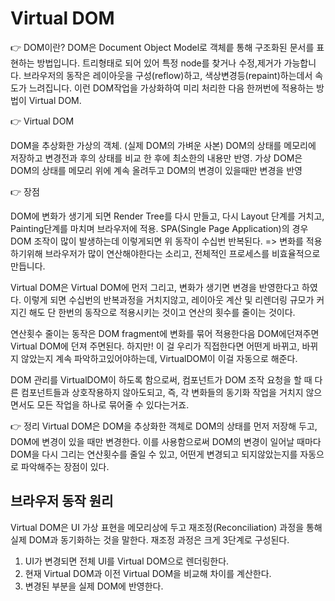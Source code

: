 # Virtual DOM

👉 DOM이란?
DOM은 Document Object Model로 객체릍 통해 구조화된 문서를 표현하는 방법입니다.
트리형태로 되어 있어 특정 node를 찾거나 수정,제거가 가능합니다.
브라우저의 동작은 레이아웃을 구성(reflow)하고, 색상변경등(repaint)하는데서 속도가 느려집니다.
이런 DOM작업을 가상화하여 미리 처리한 다음 한꺼번에 적용하는 방법이 Virtual DOM.

👉 Virtual DOM

DOM을 추상화한 가상의 객체. (실제 DOM의 가벼운 사본)
DOM의 상태를 메모리에 저장하고 변경전과 후의 상태를 비교 한 후에 최소한의 내용만 반영.
가상 DOM은 DOM의 상태를 메모리 위에 계속 올려두고 DOM의 변경이 있을때만 변경을 반영

👉 장점

DOM에 변화가 생기게 되면
Render Tree를 다시 만들고, 다시 Layout 단계를 거치고, Painting단계를 마치며 브라우저에 적용.
SPA(Single Page Application)의 경우 DOM 조작이 많이 발생하는데 이렇게되면 위 동작이 수십번 반복된다.
=> 변화를 적용하기위해 브라우저가 많이 연산해야한다는 소리고, 전체적인 프로세스를 비효율적으로 만듭니다.

Virtual DOM은 Virtual DOM에 먼저 그리고, 변화가 생기면 변경을 반영한다고 하였다.
이렇게 되면 수십번의 반복과정을 거치지않고, 레이아웃 계산 및 리렌더링 규모가 커지긴 해도 단 한번의 동작으로 적용시키는 것이고 연산의 횟수를 줄이는 것이다.

연산횟수 줄이는 동작은 DOM fragment에 변화를 묶어 적용한다음 DOM에던져주면 Virtual DOM에 던져 주면된다.
하지만!
이 걸 우리가 직접한다면 어떤게 바뀌고, 바뀌지 않았는지 계속 파악하고있어야하는데, VirtualDOM이 이걸 자동으로 해준다.

DOM 관리를 VirtualDOM이 하도록 함으로써, 컴포넌트가 DOM 조작 요청을 할 때 다른 컴포넌트들과 상호작용하지 않아도되고, 즉, 각 변화들의 동기화 작업을 거치지 않으면서도 모든 작업을 하나로 묶어줄 수 있다는거죠.

👉 정리
Virtual DOM은 DOM을 추상화한 객체로 DOM의 상태를 먼저 저장해 두고, DOM에 변경이 있을 때만 변경한다.
이를 사용함으로써 DOM의 변경이 일어날 때마다 DOM을 다시 그리는 연산횟수를 줄일 수 있고,
어떤게 변경되고 되지않았는지를 자동으로 파악해주는 장점이 있다.

## 브라우저 동작 원리

Virtual DOM은 UI 가상 표현을 메모리상에 두고 재조정(Reconciliation) 과정을 통해 실제 DOM과 동기화하는 것을 말한다. 재조정 과정은 크게 3단계로 구성된다.

1. UI가 변경되면 전체 UI를 Virtual DOM으로 렌더링한다.
2. 현재 Virtual DOM과 이전 Virtual DOM을 비교해 차이를 계산한다.
3. 변경된 부분을 실제 DOM에 반영한다.